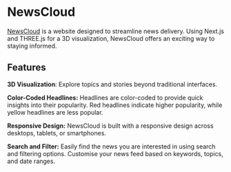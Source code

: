 # NewsCloud
[NewsCloud](https://news-cloud-v2.vercel.app/) is a website designed to streamline news delivery. Using Next.js and THREE.js for a 3D visualization, NewsCloud offers an exciting way to staying informed.

## Features
**3D Visualization**: Explore topics and stories beyond traditional interfaces.

**Color-Coded Headlines:** Headlines are color-coded to provide quick insights into their popularity. Red headlines indicate higher popularity, while yellow headlines are less popular.

**Responsive Design:** NewsCloud is built with a responsive design across desktops, tablets, or smartphones.

**Search and Filter:** Easily find the news you are interested in using search and filtering options. Customise your news feed based on keywords, topics, and date ranges.
